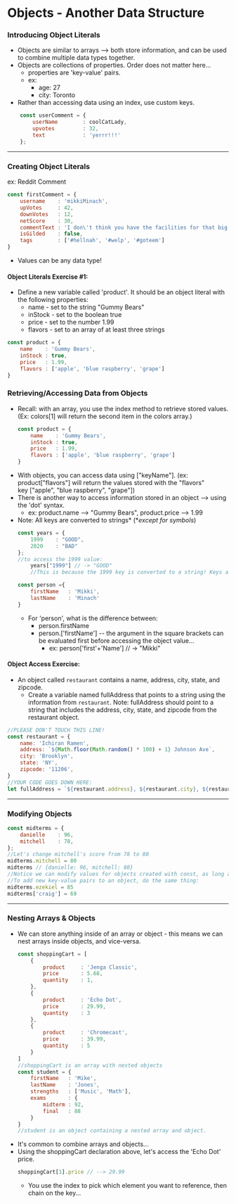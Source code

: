 # Objects - Another Data Structure
### Introducing Object Literals
- Objects are similar to arrays --> both store information, and can be used to combine multiple data types together. 
- Objects are collections of properties. Order does not matter here...
    - properties are 'key-value' pairs. 
    - ex: 
        - age: 27
        - city: Toronto
- Rather than accessing data using an index, use custom keys.
```javascript
    const userComment = {
        userName        : coolCatLady,
        upvotes         : 32,
        text            : 'yerrr!!!'
    };
```
---
### Creating Object Literals
ex: Reddit Comment
```javascript
const firstComment = {
    username    : 'mikkiMinach',
    upVotes     : 42,
    downVotes   : 12,
    netScore    : 30,
    commentText : 'I don\'t think you have the facilities for that big man...',
    isGilded    : false,
    tags        : ['#hellnah', '#welp', '#goteem']
}
```
- Values can be any data type!

#### **Object Literals Exercise #1:**
- Define a new variable called 'product'. It should be an object literal with the following properties:
    - name - set to the string "Gummy Bears"
    - inStock - set to the boolean true
    - price - set to the number 1.99
    - flavors - set to an array of at least three strings

```javascript
const product = {
    name    : 'Gummy Bears',
    inStock : true,
    price   : 1.99,
    flavors : ['apple', 'blue raspberry', 'grape']
}
```

### Retrieving/Accessing Data from Objects
- Recall: with an array, you use the index method to retrieve stored values. (Ex: colors[1] will return the second item in the colors array.)
    ```javascript
    const product = {
        name    : 'Gummy Bears',
        inStock : true,
        price   : 1.99,
        flavors : ['apple', 'blue raspberry', 'grape']
    }
    ```
- With objects, you can access data using ["keyName"]. (ex: product["flavors"] will return the values stored with the "flavors" key ["apple", "blue raspberry", "grape"])
- There is another way to access information stored in an object --> using the 'dot' syntax.
    - ex: product.name --> "Gummy Bears", product.price --> 1.99
- Note: All keys are converted to strings* (**except for symbols*)
    ```javascript
    const years = {
        1999    : "GOOD",
        2020    : "BAD"
    };
    //to access the 1999 value:
        years["1999"] // -> "GOOD"
        //This is because the 1999 key is converted to a string! Keys are stored as strings.
    ```
    ```javascript
    const person ={
        firstName   : 'Mikki',
        lastName    : 'Minach'
    }
    ```
    - For 'person', what is the difference between:
        - person.firstName
        - person.['firstName'] -- the argument in the square brackets can be evaluated first before accessing the object value...
            - ex: person['first'+'Name'] // -> "Mikki"

#### **Object Access Exercise:**
- An object called `restaurant` contains a name, address, city, state, and zipcode. 
    - Create a variable named fullAddress that points to a string using the information from `restaurant`. Note: fullAddress should point to a string that includes the address, city, state, and zipcode from the restaurant object.
```javascript
//PLEASE DON'T TOUCH THIS LINE!
const restaurant = {
    name: 'Ichiran Ramen',
    address: `${Math.floor(Math.random() * 100) + 1} Johnson Ave`,
    city: 'Brooklyn',
    state: 'NY',
    zipcode: '11206',
}
//YOUR CODE GOES DOWN HERE:
let fullAddress = `${restaurant.address}, ${restaurant.city}, ${restaurant.state} ${restaurant.zipcode}`;
```

---
### Modifying Objects
```javascript
const midterms = {
    danielle    : 96,
    mitchell    : 78,
};
//Let's change mitchell's score from 78 to 80
midterms.mitchell = 80
midterms // {danielle: 96, mitchell: 80}
//Notice we can modify values for objects created with const, as long as we don't try to reassign objects... same rule as with arrays & const.
//To add new key-value pairs to an object, do the same thing:
midterms.ezekiel = 85
midterms['craig'] = 69
```

---
### Nesting Arrays & Objects
- We can store anything inside of an array or object - this means we can nest arrays inside objects, and vice-versa.
    ```javascript
    const shoppingCart = [
        {
            product     : 'Jenga Classic',
            price       : 5.68,
            quantity    : 1,
        },
        {
            product     : 'Echo Dot',
            price       : 29.99,
            quantity    : 3
        },
        {
            product     : 'Chromecast',
            price       : 39.99,
            quantity    : 5
        }
    ]
    //shoppingCart is an array with nested objects
    const student = {
        firstName   : 'Mike',
        lastName    : 'Jones',
        strengths   : ['Music', 'Math'],
        exams       : {
            midterm : 92,
            final   : 88
        }
    }
    //student is an object containing a nested array and object.
    ```
- It's common to combine arrays and objects...
- Using the shoppingCart declaration above, let's access the 'Echo Dot' price.
    ```javascript
    shoppingCart[1].price // --> 29.99
    ```
    - You use the index to pick which element you want to reference, then chain on the key...
    